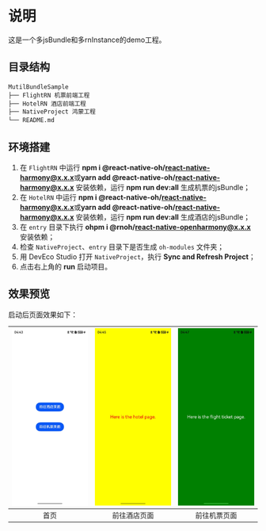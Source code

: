 # 说明
这是一个多jsBundle和多rnInstance的demo工程。


## 目录结构

```md
MutilBundleSample
├── FlightRN 机票前端工程
├── HotelRN 酒店前端工程
├── NativeProject 鸿蒙工程
└── README.md
```


## 环境搭建
1. 在 `FlightRN` 中运行 **npm i @react-native-oh/react-native-harmony@x.x.x**或**yarn add @react-native-oh/react-native-harmony@x.x.x** 安装依赖，运行 **npm run dev:all** 生成机票的jsBundle；
2. 在 `HotelRN` 中运行 **npm i @react-native-oh/react-native-harmony@x.x.x**或**yarn add @react-native-oh/react-native-harmony@x.x.x** 安装依赖，运行 **npm run dev:all** 生成酒店的jsBundle；
3. 在 `entry` 目录下执行 **ohpm i @rnoh/react-native-openharmony@x.x.x** 安装依赖；
4. 检查 `NativeProject`、`entry` 目录下是否生成 `oh-modules` 文件夹；
5. 用 DevEco Studio 打开 `NativeProject`，执行 **Sync and Refresh Project**；
6. 点击右上角的 **run** 启动项目。

## 效果预览
启动后页面效果如下：

| ![Screenshot_home](./screenshots/Screenshot_home.jpeg) | ![Screenshot_hotel](./screenshots/Screenshot_hotel.jpeg) | ![Screenshot_flight](./screenshots/Screenshot_flight.jpeg) |
|:--:|:--:|:--:|
| 首页 | 前往酒店页面 | 前往机票页面 |
